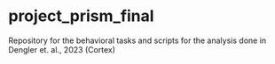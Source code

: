 # project_prism_final
Repository for the behavioral tasks and scripts for the analysis done in Dengler et. al., 2023 (Cortex)
